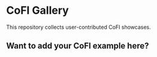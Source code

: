 # CoFI Gallery

This repository collects user-contributed CoFI showcases.

## Want to add your CoFI example here?
